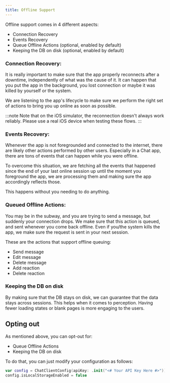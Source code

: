 ```yaml
---
title: Offline Support
---
```


Offline support comes in 4 different aspects:

- Connection Recovery
- Events Recovery
- Queue Offline Actions (optional, enabled by default)
- Keeping the DB on disk (optional, enabled by default)

### Connection Recovery:

It is really important to make sure that the app properly reconnects after a downtime, independently of what was the cause of it. It can happen that you put the app in the background, you lost connection or maybe it was killed by yourself or the system.

We are listening to the app's lifecycle to make sure we perform the right set of actions to bring you up online as soon as possible.

:::note
Note that on the iOS simulator, the reconnection doesn't always work reliably. Please use a real iOS device when testing these flows.
:::

### Events Recovery:

Whenever the app is not foregrounded and connected to the internet, there are likely other actions performed by other users. Especially in a Chat app, there are tons of events that can happen while you were offline.

To overcome this situation, we are fetching all the events that happened since the end of your last online session up until the moment you foreground the app, we are processing them and making sure the app accordingly reflects those.

This happens without you needing to do anything.


### Queued Offline Actions:

You may be in the subway, and you are trying to send a message, but suddenly your connection drops. We make sure that this action is queued, and sent whenever you come back offline.
Even if you/the system kills the app, we make sure the request is sent in your next session.

These are the actions that support offline queuing:
- Send message
- Edit message
- Delete message
- Add reaction
- Delete reaction

### Keeping the DB on disk

By making sure that the DB stays on disk, we can guarantee that the data stays across sessions. This helps when it comes to perception. Having fewer loading states or blank pages is more engaging to the users.


## Opting out

As mentioned above, you can opt-out for:
- Queue Offline Actions
- Keeping the DB on disk

To do that, you can just modify your configuration as follows:

```swift
var config = ChatClientConfig(apiKey: .init("<# Your API Key Here #>"))        
config.isLocalStorageEnabled = false
```

